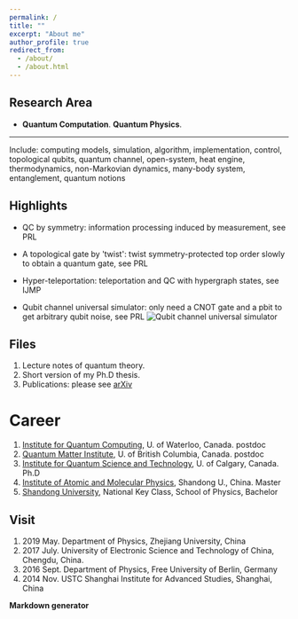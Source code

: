 ```yaml
---
permalink: /
title: ""
excerpt: "About me"
author_profile: true
redirect_from: 
  - /about/
  - /about.html
---
```



Research Area
------
* **Quantum Computation**.  **Quantum Physics**. 

------
Include: computing models, simulation, algorithm, implementation, control, topological qubits, quantum channel, open-system, heat engine, thermodynamics, non-Markovian dynamics, many-body system, entanglement, quantum notions

Highlights
------
* QC by symmetry: information processing induced by measurement, see PRL 

* A topological gate by 'twist': twist symmetry-protected top order slowly to obtain a quantum gate, see PRL

* Hyper-teleportation: teleportation and QC with hypergraph states, see IJMP 

* Qubit channel universal simulator: only need a CNOT gate and a pbit to get arbitrary qubit noise, see PRL 
![Qubit channel universal simulator](/images/editing-talk.png) 


Files
------
1. Lecture notes of quantum theory.
1. Short version of my Ph.D thesis.
1. Publications: please see [arXiv](https://arxiv.org/list/quant-ph/new)

Career
======
1. [Institute for Quantum Computing](https://uwaterloo.ca/institute-for-quantum-computing/), U. of Waterloo, Canada. postdoc
1. [Quantum Matter Institute](https://qmi.ubc.ca/), U. of British Columbia, Canada. postdoc 
1. [Institute for Quantum Science and Technology](https://www.iqst.ca/), U. of Calgary, Canada. Ph.D
1. [Institute of Atomic and Molecular Physics](http://www.phy.sdu.edu.cn/info/1104/4834.htm), Shandong U., China. Master
1. [Shandong University](http://www.en.sdu.edu.cn/), National Key Class, School of Physics, Bachelor

Visit
------
1. 2019 May. Department of Physics, Zhejiang University, China
1. 2017 July. University of Electronic Science and Technology of China, Chengdu, China.
1. 2016 Sept. Department of Physics, Free University of Berlin, Germany
1. 2014 Nov. USTC Shanghai Institute for Advanced Studies, Shanghai, China


**Markdown generator**


